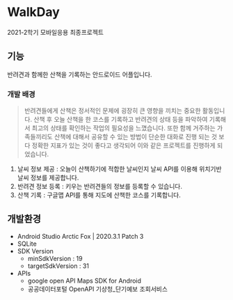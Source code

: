 # WalkDay
2021-2학기 모바일응용 최종프로젝트

## 기능
반려견과 함께한 산책을 기록하는 안드로이드 어플입니다.
### 개발 배경 
> 반려견들에게 산책은 정서적인 문제에 굉장히 큰 영향을 끼치는 중요한 활동입니다. 산책 후 오늘 산책을 한 코스를 기록하고 반려견의 상태 등을 파악하여 기록해서 최고의 상태를 확인하는 작업의 필요성을 느꼈습니다. 또한 함께 거주하는 가족들끼리도 산책에 대해서 공유할 수 있는 방법이 단순한 대화로 진행 되는 것 보다 정확한 지표가 있는 것이 좋다고 생각되어 이와 같은 프로젝트를 진행하게 되었습니다. 
1. 날씨 정보 제공 : 오늘이 산책하기에 적합한 날씨인지 날씨 API를 이용해 위치기반 날씨 정보를 제공합니다.
2. 반려견 정보 등록 : 키우는 반려견들의 정보를 등록할 수 있습니다.
3. 산책 기록 : 구글맵 API를 통해 지도에 산책한 코스를 기록합니다.

## 개발환경
- Android Studio Arctic Fox | 2020.3.1 Patch 3
- SQLite
- SDK Version
  - minSdkVersion : 19
  - targetSdkVersion : 31
- APIs
  - google open API Maps SDK for Android 
  - 공공데이터포털 OpenAPI 기상청_단기예보 조회서비스 
